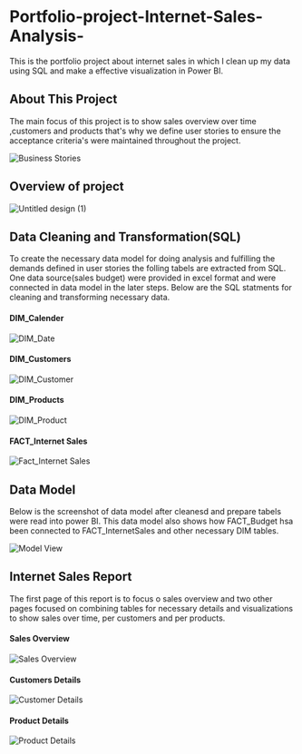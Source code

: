 # Portfolio-project-Internet-Sales-Analysis-
This is the portfolio project about internet sales in which I clean up my data using SQL and make a effective visualization in Power BI.
## About This Project
The main focus of this project is to show  sales overview over time ,customers and products that's why we define user stories to ensure the acceptance criteria's were maintained throughout the project.

![Business Stories](https://user-images.githubusercontent.com/132120179/235284870-c1f588b7-adae-42ae-b52b-881996b6beeb.png)

## Overview of project

![Untitled design (1)](https://user-images.githubusercontent.com/132120179/235285311-407fac5e-8dab-4255-a4d4-e3a46fc44fb2.png)

## Data Cleaning and Transformation(SQL)
To create the necessary data model for doing analysis and fulfilling the demands defined in user stories the folling tabels are extracted from SQL. 
One data source(sales budget) were provided in excel format and were connected in data model in the later steps.
Below are the SQL statments for cleaning and transforming necessary data.

#### DIM_Calender

![DIM_Date](https://user-images.githubusercontent.com/132120179/235285540-c30808d7-e567-4e2f-babf-3371e4005f85.png)

#### DIM_Customers

![DIM_Customer](https://user-images.githubusercontent.com/132120179/235285554-971ec581-2d64-4a98-a5ea-939c8ded1156.png)

#### DIM_Products

![DIM_Product](https://user-images.githubusercontent.com/132120179/235285569-1f8e09d9-fa81-4d6b-9d0f-bef0bdb178fb.png)

#### FACT_Internet Sales

![Fact_Internet Sales](https://user-images.githubusercontent.com/132120179/235285591-d4a3f622-f6c1-46af-b543-49075866c514.png)

## Data Model
Below is the screenshot of data model after cleanesd and prepare tabels were read into power BI.
This data model also shows how FACT_Budget hsa been connected to FACT_InternetSales and other necessary DIM tables.

![Model View](https://user-images.githubusercontent.com/132120179/235285881-57aca4e5-8121-4044-8f5b-239a31723b6e.png)

## Internet Sales Report
The first page of this report is to focus o sales overview and two other pages focused on combining tables for necessary details and visualizations to show sales over time, per customers and per products.

#### Sales Overview

![Sales Overview ](https://user-images.githubusercontent.com/132120179/235286281-037f07cb-c69a-4698-ba4a-ca569bee631a.png)

#### Customers Details 

![Customer Details](https://user-images.githubusercontent.com/132120179/235286316-f92394bd-4695-4410-84a3-082d2bd03844.png)

#### Product Details 

![Product Details](https://user-images.githubusercontent.com/132120179/235286325-15b1d736-122f-4c03-8c08-742edf372a8d.png)

